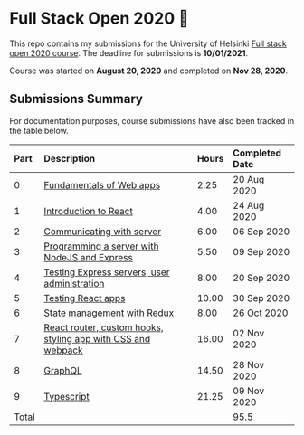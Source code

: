 # Full Stack Open 2020 🚀

This repo contains my submissions for the University of Helsinki [Full stack
open 2020 course](https://fullstackopen.com/en/). The deadline for submissions
is **10/01/2021**.

Course was started on **August 20, 2020** and completed on **Nov 28, 2020**.

## Submissions Summary

For documentation purposes, course submissions have also been tracked in the
table below.

| Part  | Description                                                                                        | Hours | Completed Date |
| :---- | :------------------------------------------------------------------------------------------------- | :---- | :------------- |
| 0     | [Fundamentals of Web apps](https://fullstackopen.com/en/part0)                                     | 2.25  | 20 Aug 2020    |
| 1     | [Introduction to React](https://fullstackopen.com/en/part1)                                        | 4.00  | 24 Aug 2020    |
| 2     | [Communicating with server](https://fullstackopen.com/en/part2)                                    | 6.00  | 06 Sep 2020    |
| 3     | [Programming a server with NodeJS and Express](https://fullstackopen.com/en/part3)                 | 5.50  | 09 Sep 2020    |
| 4     | [Testing Express servers, user administration](https://fullstackopen.com/en/part4)                 | 8.00  | 20 Sep 2020    |
| 5     | [Testing React apps](https://fullstackopen.com/en/part5)                                           | 10.00 | 30 Sep 2020    |
| 6     | [State management with Redux](https://fullstackopen.com/en/part6)                                  | 8.00  | 26 Oct 2020    |
| 7     | [React router, custom hooks, styling app with CSS and webpack](https://fullstackopen.com/en/part7) | 16.00 | 02 Nov 2020    |
| 8     | [GraphQL](https://fullstackopen.com/en/part8)                                                      | 14.50 | 28 Nov 2020    |
| 9     | [Typescript](https://fullstackopen.com/en/part9)                                                   | 21.25 | 09 Nov 2020    |
| Total |                                                                                                    |       | 95.5             |
